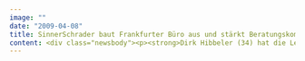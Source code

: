 ```yaml
---
image: ""
date: "2009-04-08"
title: SinnerSchrader baut Frankfurter Büro aus und stärkt Beratungskompetenz / Neuer Standortleiter ist Dirk Hibbeler
content: <div class="newsbody"><p><strong>Dirk Hibbeler (34) hat die Leitung des Frankfurter Büros von SinnerSchrader übernommen. Der gebürtige Frankfurter kommt von Syzygy, wo er als Business Unit Director 25 Mitarbeiter führte.</strong></p><p>Dirk Hibbeler wird in einer neugeschaffenen Position den Ausbau des Standorts Frankfurt vorantreiben. Derzeit arbeiten im Büro am Frankfurter Westhafen rund 20 Mitarbeiter u.a. für die Deutsche Bank, Steigenberger, Dow Jones und Depfa.</p><p>"Dies ist ein wesentlicher Schritt für SinnerSchrader Frankfurt", freut sich Laurent Burdin, Geschäftsführer Beratung von SinnerSchrader. "Interaktivagenturen stehen vor der Herausforderung, ihre Beratungskompetenz auszubauen. Mit Dirk Hibbeler haben wir einen starken Berater gewonnen, mit dem wir in Frankfurt weiter wachsen wollen."</p><p>In seiner bisherigen Funktion war Dirk Hibbeler verantwortlich für die Weiterentwicklung namhafter Bestandskunden wie o2, MLP, Deka Bank, Fraport und Fleurop. Als Neukunden konnte er zuletzt das ZDF gewinnen. Dirk Hibbeler ist Diplom-Ingenieur der Elektrotechnik mit der Fachrichtung Technische Informatik.</p></div>
---
```

